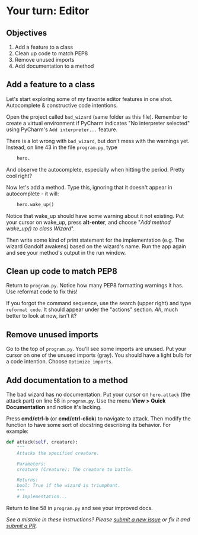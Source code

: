 # Your turn: Editor

## Objectives

1. Add a feature to a class
2. Clean up code to match PEP8
3. Remove unused imports
4. Add documentation to a method

## Add a feature to a class

Let's start exploring some of my favorite editor features in one shot. Autocomplete & constructive code intentions.

Open the project called `bad_wizard` (same folder as this file).  Remember to create a virtual environment if 
PyCharm indicates "No interpreter selected" using PyCharm's `Add interpreter...` feature.

There is a lot wrong with `bad_wizard`, but don't mess with the warnings yet. 
Instead, on line 43 in the file `program.py`, type 

```python
    hero.
```

And observe the autocomplete, especially when hitting the period. Pretty cool right?

Now let's add a method. Type this, ignoring that it doesn't appear in autocomplete - it will:

```python
    hero.wake_up()
```

Notice that wake_up should have some warning about it not existing. Put your cursor on wake_up, 
press **alt-enter**, and choose "*Add method wake_up() to class Wizard*".

Then write some kind of print statement for the implementation (e.g. The wizard Gandolf awakens) 
based on the wizard's name. Run the app again and see your method's output in the run window.

## Clean up code to match PEP8

Return to `program.py`. Notice how many PEP8 formatting warnings it has. Use reformat code to fix this!

If you forgot the command sequence, use the search (upper right) and type `reformat code`. 
It should appear under the "actions" section. _Ah_, much better to look at now, isn't it?

## Remove unused imports

Go to the top of `program.py`. You'll see some imports are unused. Put your cursor on one of the 
unused imports (gray). You should have a light bulb for a code intention. Choose `Optimize imports`.

## Add documentation to a method

The bad wizard has no documentation. Put your cursor on `hero.attack` (the attack part) on line 58 in 
`program.py`. Use the menu **View > Quick Documentation** and notice it's lacking.

Press **cmd/ctrl-b** (or **cmd/ctrl-click**) to navigate to attack. Then modify the function to have
some sort of docstring describing its behavior. For example:

```python
def attack(self, creature):
    """
    Attacks the specified creature.

    Parameters:
    creature (Creature): The creature to battle.

    Returns:
    bool: True if the wizard is triumphant.
    """
    # Implementation...
```

Return to line 58 in `program.py` and see your improved docs.

*See a mistake in these instructions? Please [submit a new issue](https://github.com/talkpython/mastering-pycharm-course/issues) or fix it and [submit a PR](https://github.com/talkpython/mastering-pycharm-course/pulls).*